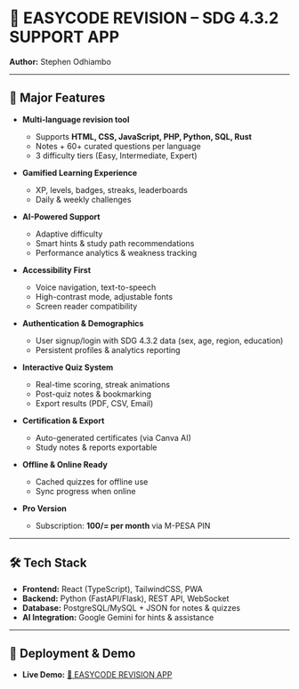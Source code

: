 
# 🧠 EASYCODE REVISION – SDG 4.3.2 SUPPORT APP

**Author:** Stephen Odhiambo

---

## 🔑 Major Features

* **Multi-language revision tool**

  * Supports **HTML, CSS, JavaScript, PHP, Python, SQL, Rust**
  * Notes + 60+ curated questions per language
  * 3 difficulty tiers (Easy, Intermediate, Expert)

* **Gamified Learning Experience**

  * XP, levels, badges, streaks, leaderboards
  * Daily & weekly challenges

* **AI-Powered Support**

  * Adaptive difficulty
  * Smart hints & study path recommendations
  * Performance analytics & weakness tracking

* **Accessibility First**

  * Voice navigation, text-to-speech
  * High-contrast mode, adjustable fonts
  * Screen reader compatibility

* **Authentication & Demographics**

  * User signup/login with SDG 4.3.2 data (sex, age, region, education)
  * Persistent profiles & analytics reporting

* **Interactive Quiz System**

  * Real-time scoring, streak animations
  * Post-quiz notes & bookmarking
  * Export results (PDF, CSV, Email)

* **Certification & Export**

  * Auto-generated certificates (via Canva AI)
  * Study notes & reports exportable

* **Offline & Online Ready**

  * Cached quizzes for offline use
  * Sync progress when online

* **Pro Version**

  * Subscription: **100/= per month** via M-PESA PIN

---

## 🛠️ Tech Stack

* **Frontend:** React (TypeScript), TailwindCSS, PWA
* **Backend:** Python (FastAPI/Flask), REST API, WebSocket
* **Database:** PostgreSQL/MySQL + JSON for notes & quizzes
* **AI Integration:** Google Gemini for hints & assistance

---

## 🚀 Deployment & Demo

* **Live Demo:** [🔗 EASYCODE REVISION APP ](https://dev-dive-academy.lovable.app)

